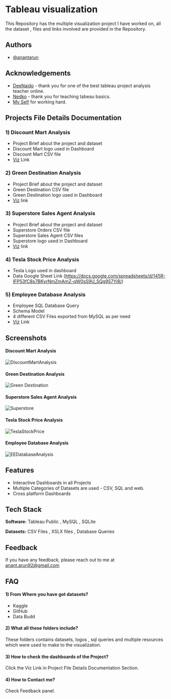 
# Tableau visualization

This Repository has the multiple visualization project I have worked on, all the dataset , files and links involved are provided in the Repository.


## Authors

- [@anantarun](https://github.com/RawRapter)

  
## Acknowledgements

 - [DeeNaido](https://public.tableau.com/profile/devasha5179#!/) - thank you for one of the best tableau project analysis teacher online.
 - [Nedko](https://public.tableau.com/profile/nedko#!/) - thank you for teaching tabeau basics.
 - [My Self](https://rawrapter.github.io/portfolio/) for working hard.

  
## Projects File Details Documentation

### 1) Discount Mart Analysis
- Project Brief about the project and dataset
- Discount Mart logo used in Dashboard
- Discount Mart CSV file
- [Viz](https://public.tableau.com/app/profile/anant.arun/viz/DiscountMartSalesAnalytics_16240947571050/Dashboard1) Link

### 2) Green Destination Analysis
- Project Brief about the project and dataset
- Green Destination CSV file
- Green Destination logo used in Dashboard
- [Viz](https://public.tableau.com/app/profile/anant.arun/viz/GreenDestinationHRAnalytics_16241835152900/Dashboard1) link

### 3) Superstore Sales Agent Analysis
- Project Brief about the project and dataset
- Superstore Orders CSV file
- Superstore Sales Agent CSV files
- Superstore logo used in Dashboard
- [Viz](https://public.tableau.com/app/profile/anant.arun/viz/SuperstoreSalesAgentAnalytics_16243007166340/Dashboard1) link

### 4) Tesla Stock Price Analysis
- Tesla Logo used in dashboard
- Data Google Sheet Link (https://docs.google.com/spreadsheets/d/145R-IFP53fC8s7BKyrNmZmAmZ-qW0sS9U_SQg957Yi8/)

### 5) Employee Database Analysis
- Employee SQL Database Query
- Schema Model
- 4 different CSV Files exported from MySQL as per need
- [Viz](https://public.tableau.com/app/profile/anant.arun/viz/TestEmployeeDBViz/Dashboard1) Link

  
## Screenshots

#### Discount Mart Analysis
![DiscountMartAnalysis](https://user-images.githubusercontent.com/26179993/122642556-aca00f80-d128-11eb-8d43-c3420bd3f986.jpg)

#### Green Destination Analysis
![Green Destination](https://user-images.githubusercontent.com/26179993/122871027-13514300-d34c-11eb-99ac-d6878880c469.png)

#### Superstore Sales Agent Analysis
![Superstore](https://user-images.githubusercontent.com/26179993/122871147-3bd93d00-d34c-11eb-9d7c-e669346aa226.png)

#### Tesla Stock Price Analysis
![TeslaStockPrice](https://user-images.githubusercontent.com/26179993/123262978-1bf57500-d516-11eb-983f-648ec21bf011.png)

#### Employee Database Analysis
![EEDatabaseAnalysis](https://user-images.githubusercontent.com/26179993/122642570-bc1f5880-d128-11eb-8da0-aec4015a7e75.png)

## Features

- Interactive Dashboards in all Projects
- Multiple Categories of Datasets are used - CSV, SQL and web.
- Cross platform Dashboards

  
## Tech Stack

**Software:** Tableau Public , MySQL , SQLite

**Datasets:** CSV Files , XSLX files , Database Queries

  
## Feedback

If you have any feedback, please reach out to me at anant.arun92@gmail.com

  
## FAQ

#### 1) From Where you have got datasets?

- Kaggle
- GitHub
- Data Budd

#### 2) What all these folders include?

These folders contains datasets, logos , sql queries and multiple resources which were used to make to the visualization.

#### 3) How to check the dashboards of the Project?

Click the Viz Link in Project File Details Documentation Section.

#### 4) How to Contact me?

Check Feedback panel.

  